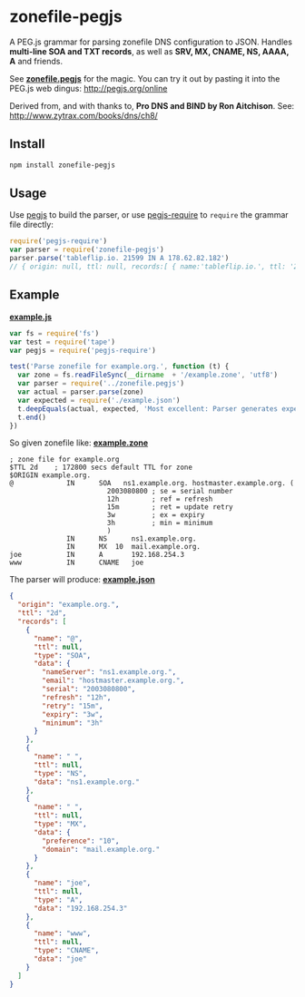 # zonefile-pegjs

A PEG.js grammar for parsing zonefile DNS configuration to JSON. Handles **multi-line SOA and TXT records**, as well as **SRV, MX, CNAME, NS, AAAA, A** and friends.

See **[zonefile.pegjs](https://github.com/tableflip/zonefile-pegjs/blob/master/zonefile.pegjs)** for the magic. You can try it out by pasting it into the PEG.js web dingus: http://pegjs.org/online

Derived from, and with thanks to, **Pro DNS and BIND by Ron Aitchison**.
See: http://www.zytrax.com/books/dns/ch8/

## Install

```sh
npm install zonefile-pegjs
```

## Usage

Use [pegjs](https://www.npmjs.com/package/pegjs) to build the parser, or use [pegjs-require](https://www.npmjs.com/package/pegjs-require) to `require` the grammar file directly:

```js
require('pegjs-require')
var parser = require('zonefile-pegjs')
parser.parse('tableflip.io. 21599 IN A 178.62.82.182')
// { origin: null, ttl: null, records:[ { name:'tableflip.io.', ttl: '21599', type:'A', data: '178.62.82.182' } ] }
```

## Example

[**example.js**](https://github.com/tableflip/zonefile-pegjs/blob/master/test/example.js)

```js
var fs = require('fs')
var test = require('tape')
var pegjs = require('pegjs-require')

test('Parse zonefile for example.org.', function (t) {
  var zone = fs.readFileSync(__dirname  + '/example.zone', 'utf8')
  var parser = require('../zonefile.pegjs')
  var actual = parser.parse(zone)
  var expected = require('./example.json')
  t.deepEquals(actual, expected, 'Most excellent: Parser generates expected output for example.org.')
  t.end()
})
```

So given zonefile like: [**example.zone**](https://github.com/tableflip/zonefile-pegjs/blob/master/test/example.zone)

```zonefile
; zone file for example.org
$TTL 2d    ; 172800 secs default TTL for zone
$ORIGIN example.org.
@             IN      SOA   ns1.example.org. hostmaster.example.org. (
                        2003080800 ; se = serial number
                        12h        ; ref = refresh
                        15m        ; ret = update retry
                        3w         ; ex = expiry
                        3h         ; min = minimum
                        )
              IN      NS      ns1.example.org.
              IN      MX  10  mail.example.org.
joe           IN      A       192.168.254.3
www           IN      CNAME   joe
```

The parser will produce: [**example.json**](https://github.com/tableflip/zonefile-pegjs/blob/master/test/example.json)

```json
{
  "origin": "example.org.",
  "ttl": "2d",
  "records": [
    {
      "name": "@",
      "ttl": null,
      "type": "SOA",
      "data": {
        "nameServer": "ns1.example.org.",
        "email": "hostmaster.example.org.",
        "serial": "2003080800",
        "refresh": "12h",
        "retry": "15m",
        "expiry": "3w",
        "minimum": "3h"
      }
    },
    {
      "name": " ",
      "ttl": null,
      "type": "NS",
      "data": "ns1.example.org."
    },
    {
      "name": " ",
      "ttl": null,
      "type": "MX",
      "data": {
        "preference": "10",
        "domain": "mail.example.org."
      }
    },
    {
      "name": "joe",
      "ttl": null,
      "type": "A",
      "data": "192.168.254.3"
    },
    {
      "name": "www",
      "ttl": null,
      "type": "CNAME",
      "data": "joe"
    }
  ]
}
```

